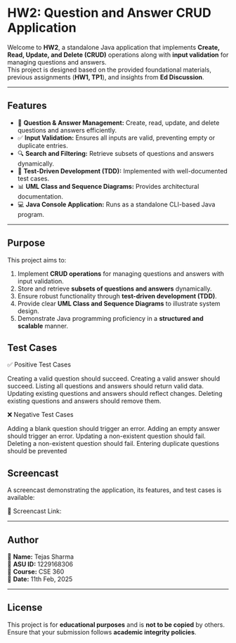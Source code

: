 # HW2: Question and Answer CRUD Application

Welcome to **HW2**, a standalone Java application that implements **Create, Read, Update, and Delete (CRUD)** operations along with **input validation** for managing questions and answers.  
This project is designed based on the provided foundational materials, previous assignments (**HW1, TP1**), and insights from **Ed Discussion**.

---

## Features

- 📝 **Question & Answer Management:** Create, read, update, and delete questions and answers efficiently.
- ✅ **Input Validation:** Ensures all inputs are valid, preventing empty or duplicate entries.
- 🔍 **Search and Filtering:** Retrieve subsets of questions and answers dynamically.
- 🔧 **Test-Driven Development (TDD):** Implemented with well-documented test cases.
- 📊 **UML Class and Sequence Diagrams:** Provides architectural documentation.
- 💻 **Java Console Application:** Runs as a standalone CLI-based Java program.

---

## Purpose

This project aims to:

1. Implement **CRUD operations** for managing questions and answers with input validation.
2. Store and retrieve **subsets of questions and answers** dynamically.
3. Ensure robust functionality through **test-driven development (TDD)**.
4. Provide clear **UML Class and Sequence Diagrams** to illustrate system design.
5. Demonstrate Java programming proficiency in a **structured and scalable** manner.

## Test Cases

✅ Positive Test Cases

Creating a valid question should succeed.
Creating a valid answer should succeed.
Listing all questions and answers should return valid data.
Updating existing questions and answers should reflect changes.
Deleting existing questions and answers should remove them.

❌ Negative Test Cases

Adding a blank question should trigger an error.
Adding an empty answer should trigger an error.
Updating a non-existent question should fail.
Deleting a non-existent question should fail.
Entering duplicate questions should be prevented

## Screencast

A screencast demonstrating the application, its features, and test cases is available:

🎥 Screencast Link: 

---

## Author

📌 **Name:** Tejas Sharma  
📌 **ASU ID:** 1229168306  
📌 **Course:** CSE 360  
📌 **Date:** 11th Feb, 2025  

---

## License

This project is for **educational purposes** and is **not to be copied** by others.  
Ensure that your submission follows **academic integrity policies**.




